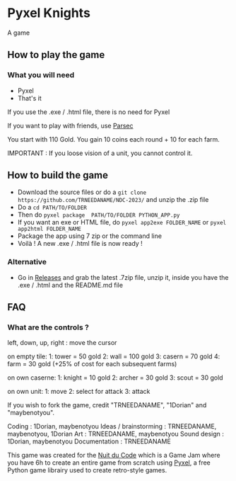 # Pyxel Knights

A game

## How to play the game

### What you will need

- Pyxel
- That's it

If you use the .exe / .html file, there is no need for Pyxel

If you want to play with friends, use [Parsec](https://parsec.app/)

You start with 110 Gold. You gain 10 coins each round + 10 for each farm.

IMPORTANT : If you loose vision of a unit, you cannot control it.

## How to build the game

- Download the source files or do a `git clone https://github.com/TRNEEDANAME/NDC-2023/` and unzip the .zip file
- Do a `cd PATH/TO/FOLDER`
- Then do `pyxel package  PATH/TO/FOLDER PYTHON_APP.py`
- If you want an exe or HTML file, do `pyxel app2exe FOLDER_NAME` or `pyxel app2html FOLDER_NAME`
- Package the app using 7 zip or the command line
- Voilà ! A new .exe / .html file is now ready !

### Alternative
- Go in [Releases](https://github.com/TRNEEDANAME/NDC-2023/releases/) and grab the latest .7zip file, unzip it, inside you have the .exe / .html and the README.md file

## FAQ

### What are the controls ?

left, down, up, right : move the cursor

on empty tile:
1: tower = 50 gold
2: wall = 100 gold
3: casern = 70 gold
4: farm = 30 gold (+25% of cost for each subsequent farms)

on own caserne:
1: knight = 10 gold
2: archer = 30 gold
3: scout = 30 gold

on own unit:
1: move 
2: select for attack
3: attack

If you wish to fork the game, credit "TRNEEDANAME", "1Dorian" and "maybenotyou".

Coding : 1Dorian, maybenotyou
Ideas / brainstorming : TRNEEDANAME, maybenotyou, 1Dorian
Art : TRNEEDANAME, maybenotyou
Sound design : 1Dorian, maybenotyou
Documentation : TRNEEDANAME

This game was created for the [Nuit du Code](https://www.nuitducode.net/) which is a Game Jam where you have 6h to create an entire game from scratch using [Pyxel](https://github.com/kitao/pyxel), a free Python game librairy used to create retro-style games.
